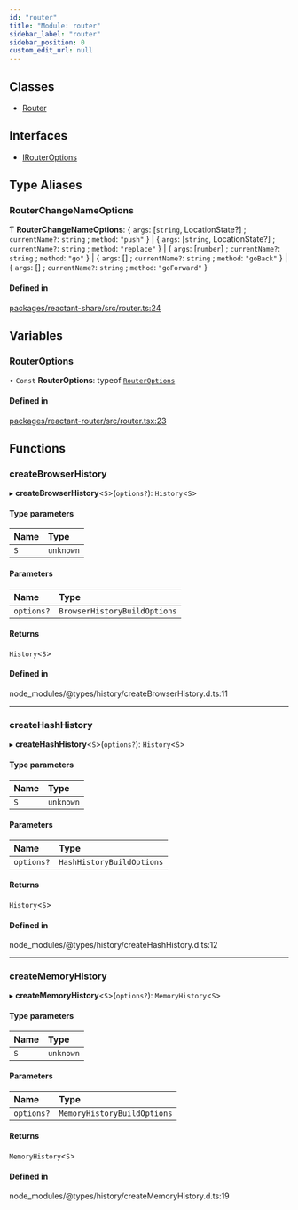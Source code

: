 ```yaml
---
id: "router"
title: "Module: router"
sidebar_label: "router"
sidebar_position: 0
custom_edit_url: null
---
```


## Classes

- [Router](../classes/router.Router.md)

## Interfaces

- [IRouterOptions](../interfaces/router.IRouterOptions.md)

## Type Aliases

### RouterChangeNameOptions

Ƭ **RouterChangeNameOptions**: { `args`: [`string`, LocationState?] ; `currentName?`: `string` ; `method`: ``"push"``  } \| { `args`: [`string`, LocationState?] ; `currentName?`: `string` ; `method`: ``"replace"``  } \| { `args`: [`number`] ; `currentName?`: `string` ; `method`: ``"go"``  } \| { `args`: [] ; `currentName?`: `string` ; `method`: ``"goBack"``  } \| { `args`: [] ; `currentName?`: `string` ; `method`: ``"goForward"``  }

#### Defined in

[packages/reactant-share/src/router.ts:24](https://github.com/unadlib/reactant/blob/94ce5c78/packages/reactant-share/src/router.ts#L24)

## Variables

### RouterOptions

• `Const` **RouterOptions**: typeof [`RouterOptions`](router.md#routeroptions)

#### Defined in

[packages/reactant-router/src/router.tsx:23](https://github.com/unadlib/reactant/blob/94ce5c78/packages/reactant-router/src/router.tsx#L23)

## Functions

### createBrowserHistory

▸ **createBrowserHistory**<`S`\>(`options?`): `History`<`S`\>

#### Type parameters

| Name | Type |
| :------ | :------ |
| `S` | `unknown` |

#### Parameters

| Name | Type |
| :------ | :------ |
| `options?` | `BrowserHistoryBuildOptions` |

#### Returns

`History`<`S`\>

#### Defined in

node_modules/@types/history/createBrowserHistory.d.ts:11

___

### createHashHistory

▸ **createHashHistory**<`S`\>(`options?`): `History`<`S`\>

#### Type parameters

| Name | Type |
| :------ | :------ |
| `S` | `unknown` |

#### Parameters

| Name | Type |
| :------ | :------ |
| `options?` | `HashHistoryBuildOptions` |

#### Returns

`History`<`S`\>

#### Defined in

node_modules/@types/history/createHashHistory.d.ts:12

___

### createMemoryHistory

▸ **createMemoryHistory**<`S`\>(`options?`): `MemoryHistory`<`S`\>

#### Type parameters

| Name | Type |
| :------ | :------ |
| `S` | `unknown` |

#### Parameters

| Name | Type |
| :------ | :------ |
| `options?` | `MemoryHistoryBuildOptions` |

#### Returns

`MemoryHistory`<`S`\>

#### Defined in

node_modules/@types/history/createMemoryHistory.d.ts:19

